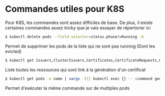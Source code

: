 # Commandes utiles pour K8S

Pour K8S, les commandes sont assez difficiles de base. De plus, il
existe certaines commandes assez tricky que je vais essayer de
répertorier ici

```bash
$ kubectl delete pods --field-selector=status.phase!=Running -A
```

Permet de supprimer les pods de la liste qui ne sont pas running (Dont
les evicted)


```bash
$ kubectl get Issuers,ClusterIssuers,Certificates,CertificateRequests,Orders,Challenges -A
```

Liste toutes les ressources qui sont link à la génération d'un
certificat

```bash
$ kubectl get pods -o name | xargs -I{} kubectl exec {} -- <command goes here>
```

Permet d'exécuter la même commande sur de multiples pods
